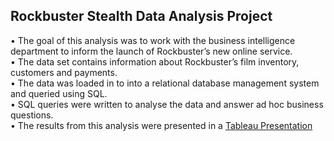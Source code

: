 ## Rockbuster Stealth Data Analysis Project 

•	The goal of this analysis was to work with the business intelligence department to inform the launch of Rockbuster’s new online service.  
•	The data set contains information about Rockbuster’s film inventory, customers and payments.   
•	The data was loaded in to into a relational database management system and queried using SQL.  
•	SQL queries were written to analyse the data and answer ad hoc business questions.  
•	The results from this analysis were presented in a [Tableau Presentation](https://public.tableau.com/profile/rebecca3609#!/vizhome/RockbusterStealthLLC/RockbusterStealthLLC)  
